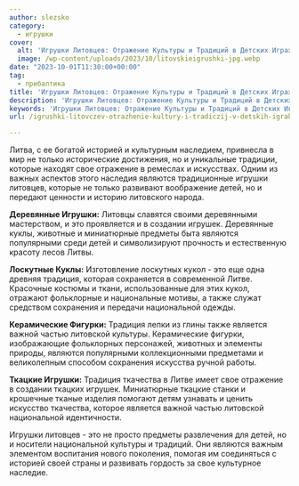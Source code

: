 ```yaml
---
author: slezsko
category:
  - игрушки
cover:
  alt: 'Игрушки Литовцев: Отражение Культуры и Традиций в Детских Играх'
  image: /wp-content/uploads/2023/10/litovskieigrushki-jpg.webp
date: "2023-10-01T11:30:00+00:00"
tag:
  - прибалтика
title: 'Игрушки Литовцев: Отражение Культуры и Традиций в Детских Играх'
description: 'Игрушки Литовцев: Отражение Культуры и Традиций в Детских Играх'
keywords: 'Игрушки Литовцев: Отражение Культуры и Традиций в Детских Играх'
url: /igrushki-litovczev-otrazhenie-kultury-i-tradiczij-v-detskih-igrah/

---
```

Литва, с ее богатой историей и культурным наследием, привнесла в мир не только исторические достижения, но и уникальные традиции, которые находят свое отражение в ремеслах и искусствах. Одним из важных аспектов этого наследия являются традиционные игрушки литовцев, которые не только развивают воображение детей, но и передают ценности и историю литовского народа.

**Деревянные Игрушки:** Литовцы славятся своими деревянными мастерством, и это проявляется и в создании игрушек. Деревянные куклы, животные и миниатюрные предметы быта являются популярными среди детей и символизируют прочность и естественную красоту лесов Литвы.

**Лоскутные Куклы:** Изготовление лоскутных кукол \- это еще одна древняя традиция, которая сохраняется в современной Литве. Красочные костюмы и ткани, использованные для этих кукол, отражают фольклорные и национальные мотивы, а также служат средством сохранения и передачи национальной одежды.

**Керамические Фигурки:** Традиция лепки из глины также является важной частью литовской культуры. Керамические фигурки, изображающие фольклорных персонажей, животных и элементы природы, являются популярными коллекционными предметами и великолепным способом сохранения искусства ручной работы.

**Ткацкие Игрушки:** Традиция ткачества в Литве имеет свое отражение в создании ткацких игрушек. Миниатюрные ткацкие станки и крошечные тканые изделия помогают детям узнавать и ценить искусство ткачества, которое является важной частью литовской национальной идентичности.

Игрушки литовцев \- это не просто предметы развлечения для детей, но и носители национальной культуры и традиций. Они являются важным элементом воспитания нового поколения, помогая им соединяться с историей своей страны и развивать гордость за свое культурное наследие.

